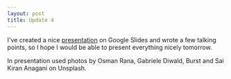 ```yaml
---
layout: post
title: Update 4
---
```

I've created a nice [presentation](https://docs.google.com/presentation/d/1zIwzRDK412PSiYLexiyDbWiyhtRBSXHpQmJftsk6pCY/edit?usp=sharing) on Google Slides and wrote a few talking points, so I hope I would be able to present everything nicely tomorrow.

In presentation used photos by Osman Rana, Gabriele Diwald, Burst and Sai Kiran Anagani on Unsplash.
